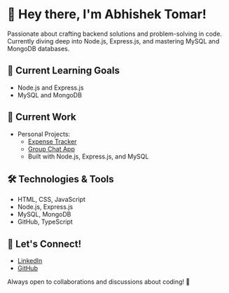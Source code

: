 # 👋 Hey there, I'm Abhishek Tomar!

Passionate about crafting backend solutions and problem-solving in code. Currently diving deep into Node.js, Express.js, and mastering MySQL and MongoDB databases.

## 🚀 Current Learning Goals
- Node.js and Express.js
- MySQL and MongoDB

## 💼 Current Work
- Personal Projects:
  - [Expense Tracker](https://github.com/abhi9871/Expense-Tracker-App)
  - [Group Chat App](https://github.com/abhi9871/Group-Chat-App)
  - Built with Node.js, Express.js, and MySQL

## 🛠️ Technologies & Tools
- HTML, CSS, JavaScript
- Node.js, Express.js
- MySQL, MongoDB
- GitHub, TypeScript

## 🌱 Let's Connect!
- [LinkedIn](https://www.linkedin.com/in/abhishektomar99)
- [GitHub](https://github.com/abhi9871)

Always open to collaborations and discussions about coding! 💬
